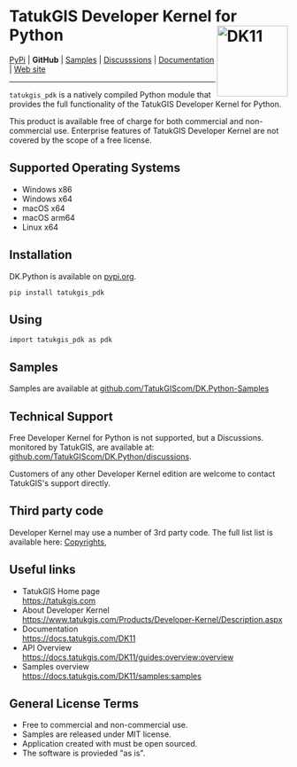 # TatukGIS Developer Kernel for Python <img align="right" width="128" height="128" alt="DK11" src="https://docs.tatukgis.com/DK11/_media/dk_logo.png">

[PyPi](https://pypi.org/project/tatukgis-pdk/) | **GitHub** | [Samples](https://github.com/TatukGIScom/DK.Python) | [Discusssions](https://github.com/TatukGIScom/DK.Python/discussions) | [Documentation](https://docs.tatukgis.com/dk11) | [Web site](https://www.tatukgis.com)

---

`tatukgis_pdk` is a natively compiled Python module that provides the full functionality of the TatukGIS Developer Kernel for Python.

This product is available free of charge for both commercial and non-commercial use. Enterprise features of TatukGIS Developer Kernel are not covered by the scope of a free license.

## Supported Operating Systems
- Windows x86
- Windows x64
- macOS x64
- macOS arm64
- Linux x64

## Installation
DK.Python is available on [pypi.org](https://pypi.org/project/tatukgis-pdk/).

    pip install tatukgis_pdk
    
## Using

    import tatukgis_pdk as pdk
  
## Samples   
Samples are available at [github.com/TatukGIScom/DK.Python-Samples](https://github.com/TatukGIScom/DK.Python-Samples)

## Technical Support

Free Developer Kernel for Python is not supported, but a Discussions. monitored by TatukGIS, are available  at: [github.com/TatukGIScom/DK.Python/discussions](https://github.com/TatukGIScom/DK.Python/discussions). 

Customers of any other Developer Kernel edition are welcome to contact TatukGIS's support directly.

## Third party code

Developer Kernel may use a number of 3rd party code. The full list list is available here: [Copyrights](https://docs.tatukgis.com/DK11/readme:copyrights),

## Useful links
- TatukGIS Home page<br>https://tatukgis.com
- About Developer Kernel<br>https://www.tatukgis.com/Products/Developer-Kernel/Description.aspx
- Documentation<br>https://docs.tatukgis.com/DK11
- API Overview<br>https://docs.tatukgis.com/DK11/guides:overview:overview
- Samples overview<br>https://docs.tatukgis.com/DK11/samples:samples

## General License Terms

- Free to commercial and non-commercial use.
- Samples are released under MIT license.
- Application created with must be open sourced.
- The software is provieded "as is".

